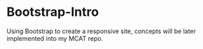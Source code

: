 # Bootstrap-Intro
Using Bootstrap to create a responsive site, concepts will be later implemented into my MCAT repo. 
